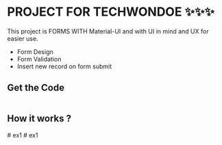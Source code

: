# PROJECT FOR TECHWONDOE ✨✨✨

This project is FORMS WITH Material-UI and with UI in mind and UX for easier use.

- Form Design
- Form Validation
- Insert new record on form submit


## Get the Code

```

```

 ## How it works ?
#   e x 1  
 #   e x 1  
 